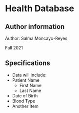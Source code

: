 # Health Database

## Author information
Author: Salma Moncayo-Reyes

Fall 2021

## Specifications 

* Data will include: 
* Patient Name 
    + First Name 
    + Last Name 
* Date of Birth 
* Blood Type 
* Another Item 